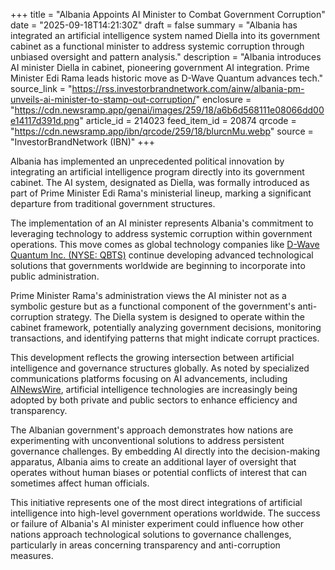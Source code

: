 +++
title = "Albania Appoints AI Minister to Combat Government Corruption"
date = "2025-09-18T14:21:30Z"
draft = false
summary = "Albania has integrated an artificial intelligence system named Diella into its government cabinet as a functional minister to address systemic corruption through unbiased oversight and pattern analysis."
description = "Albania introduces AI minister Diella in cabinet, pioneering government AI integration. Prime Minister Edi Rama leads historic move as D-Wave Quantum advances tech."
source_link = "https://rss.investorbrandnetwork.com/ainw/albania-pm-unveils-ai-minister-to-stamp-out-corruption/"
enclosure = "https://cdn.newsramp.app/genai/images/259/18/a6b6d568111e08066dd00e14117d391d.png"
article_id = 214023
feed_item_id = 20874
qrcode = "https://cdn.newsramp.app/ibn/qrcode/259/18/blurcnMu.webp"
source = "InvestorBrandNetwork (IBN)"
+++

<p>Albania has implemented an unprecedented political innovation by integrating an artificial intelligence program directly into its government cabinet. The AI system, designated as Diella, was formally introduced as part of Prime Minister Edi Rama's ministerial lineup, marking a significant departure from traditional government structures.</p><p>The implementation of an AI minister represents Albania's commitment to leveraging technology to address systemic corruption within government operations. This move comes as global technology companies like <a href="https://www.dwavesys.com" rel="nofollow" target="_blank">D-Wave Quantum Inc. (NYSE: QBTS)</a> continue developing advanced technological solutions that governments worldwide are beginning to incorporate into public administration.</p><p>Prime Minister Rama's administration views the AI minister not as a symbolic gesture but as a functional component of the government's anti-corruption strategy. The Diella system is designed to operate within the cabinet framework, potentially analyzing government decisions, monitoring transactions, and identifying patterns that might indicate corrupt practices.</p><p>This development reflects the growing intersection between artificial intelligence and governance structures globally. As noted by specialized communications platforms focusing on AI advancements, including <a href="https://www.ainewswire.com" rel="nofollow" target="_blank">AINewsWire</a>, artificial intelligence technologies are increasingly being adopted by both private and public sectors to enhance efficiency and transparency.</p><p>The Albanian government's approach demonstrates how nations are experimenting with unconventional solutions to address persistent governance challenges. By embedding AI directly into the decision-making apparatus, Albania aims to create an additional layer of oversight that operates without human biases or potential conflicts of interest that can sometimes affect human officials.</p><p>This initiative represents one of the most direct integrations of artificial intelligence into high-level government operations worldwide. The success or failure of Albania's AI minister experiment could influence how other nations approach technological solutions to governance challenges, particularly in areas concerning transparency and anti-corruption measures.</p>